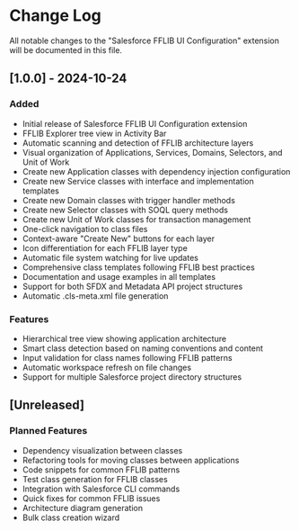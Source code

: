 # Change Log

All notable changes to the "Salesforce FFLIB UI Configuration" extension will be documented in this file.

## [1.0.0] - 2024-10-24

### Added
- Initial release of Salesforce FFLIB UI Configuration extension
- FFLIB Explorer tree view in Activity Bar
- Automatic scanning and detection of FFLIB architecture layers
- Visual organization of Applications, Services, Domains, Selectors, and Unit of Work
- Create new Application classes with dependency injection configuration
- Create new Service classes with interface and implementation templates
- Create new Domain classes with trigger handler methods
- Create new Selector classes with SOQL query methods
- Create new Unit of Work classes for transaction management
- One-click navigation to class files
- Context-aware "Create New" buttons for each layer
- Icon differentiation for each FFLIB layer type
- Automatic file system watching for live updates
- Comprehensive class templates following FFLIB best practices
- Documentation and usage examples in all templates
- Support for both SFDX and Metadata API project structures
- Automatic .cls-meta.xml file generation

### Features
- Hierarchical tree view showing application architecture
- Smart class detection based on naming conventions and content
- Input validation for class names following FFLIB patterns
- Automatic workspace refresh on file changes
- Support for multiple Salesforce project directory structures

## [Unreleased]

### Planned Features
- Dependency visualization between classes
- Refactoring tools for moving classes between applications
- Code snippets for common FFLIB patterns
- Test class generation for FFLIB classes
- Integration with Salesforce CLI commands
- Quick fixes for common FFLIB issues
- Architecture diagram generation
- Bulk class creation wizard
